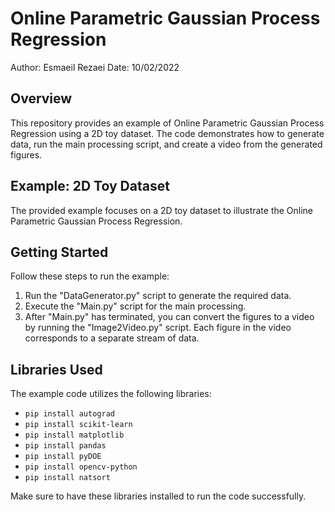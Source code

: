 # Online Parametric Gaussian Process Regression

Author: Esmaeil Rezaei
Date: 10/02/2022

## Overview

This repository provides an example of Online Parametric Gaussian Process Regression using a 2D toy dataset. The code demonstrates how to generate data, run the main processing script, and create a video from the generated figures.

## Example: 2D Toy Dataset

The provided example focuses on a 2D toy dataset to illustrate the Online Parametric Gaussian Process Regression.

## Getting Started

Follow these steps to run the example:

1. Run the "DataGenerator.py" script to generate the required data.
2. Execute the "Main.py" script for the main processing.
3. After "Main.py" has terminated, you can convert the figures to a video by running the "Image2Video.py" script. Each figure in the video corresponds to a separate stream of data.

## Libraries Used

The example code utilizes the following libraries:

- `pip install autograd`
- `pip install scikit-learn`
- `pip install matplotlib`
- `pip install pandas`
- `pip install pyDOE`
- `pip install opencv-python`
- `pip install natsort`

Make sure to have these libraries installed to run the code successfully.
